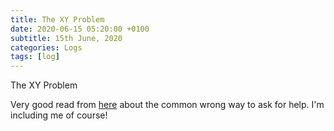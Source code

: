 ```yaml
---
title: The XY Problem
date: 2020-06-15 05:20:00 +0100
subtitle: 15th June, 2020
categories: Logs
tags: [log]
---
```


The XY Problem	

Very good read from [here](https://meta.stackexchange.com/questions/66377/what-is-the-xy-problem) about the common wrong way to ask for help. I'm including me of course!
